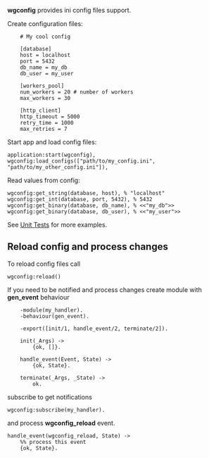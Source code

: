 **wgconfig** provides ini config files support.

Create configuration files:
```
    # My cool config

    [database]
    host = localhost
    port = 5432
    db_name = my_db
    db_user = my_user

    [workers_pool]
    num_workers = 20 # number of workers
    max_workers = 30

    [http_client]
    http_timeout = 5000
    retry_time = 1000
    max_retries = 7
```

Start app and load config files:

```
application:start(wgconfig),
wgconfig:load_configs(["path/to/my_config.ini", "path/to/my_other_config.ini"]),
```

Read values from config:

```
wgconfig:get_string(database, host), % "localhost"
wgconfig:get_int(database, port, 5432), % 5432
wgconfig:get_binary(database, db_name), % <<"my_db">>
wgconfig:get_binary(database, db_user), % <<"my_user">>
```

See [Unit Tests](./tree/master/test) for more examples.


## Reload config and process changes

To reload config files call

```
wgconfig:reload()
```

If you need to be notified and process changes
create module with **gen_event** behaviour

```
    -module(my_handler).
    -behaviour(gen_event).

    -export([init/1, handle_event/2, terminate/2]).

    init(_Args) ->
        {ok, []}.

    handle_event(Event, State) ->
        {ok, State}.

    terminate(_Args, _State) ->
        ok.
```

subscribe to get notifications

```
wgconfig:subscribe(my_handler).
```

and process **wgconfig_reload** event.

```
handle_event(wgconfig_reload, State) ->
    %% process this event
    {ok, State}.
```
